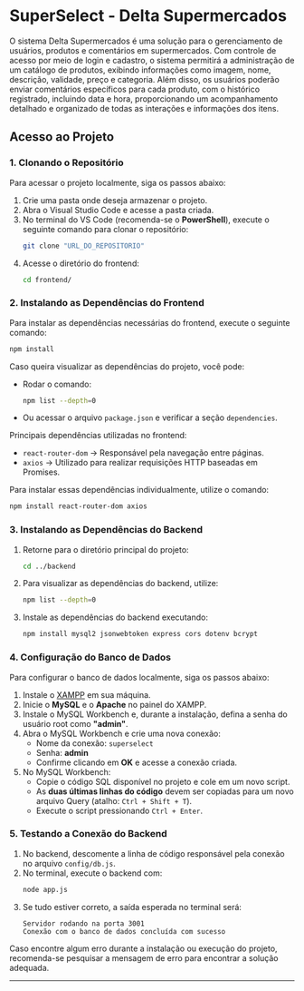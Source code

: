 # SuperSelect - Delta Supermercados

O sistema Delta Supermercados é uma solução para o gerenciamento de usuários, produtos e comentários em supermercados. Com controle de acesso por meio de login e cadastro, o sistema permitirá a administração de um catálogo de produtos, exibindo informações como imagem, nome, descrição, validade, preço e categoria. Além disso, os usuários poderão enviar comentários específicos para cada produto, com o histórico registrado, incluindo data e hora, proporcionando um acompanhamento detalhado e organizado de todas as interações e informações dos itens.

## Acesso ao Projeto

### 1. Clonando o Repositório
Para acessar o projeto localmente, siga os passos abaixo:

1. Crie uma pasta onde deseja armazenar o projeto.
2. Abra o Visual Studio Code e acesse a pasta criada.
3. No terminal do VS Code (recomenda-se o **PowerShell**), execute o seguinte comando para clonar o repositório:
   ```sh
   git clone "URL_DO_REPOSITORIO"
   ```
4. Acesse o diretório do frontend:
   ```sh
   cd frontend/
   ```

### 2. Instalando as Dependências do Frontend
Para instalar as dependências necessárias do frontend, execute o seguinte comando:
```sh
npm install
```
Caso queira visualizar as dependências do projeto, você pode:
- Rodar o comando:
  ```sh
  npm list --depth=0
  ```
- Ou acessar o arquivo `package.json` e verificar a seção `dependencies`.

Principais dependências utilizadas no frontend:
- `react-router-dom` → Responsável pela navegação entre páginas.
- `axios` → Utilizado para realizar requisições HTTP baseadas em Promises.

Para instalar essas dependências individualmente, utilize o comando:
```sh
npm install react-router-dom axios
```

### 3. Instalando as Dependências do Backend
1. Retorne para o diretório principal do projeto:
   ```sh
   cd ../backend
   ```
2. Para visualizar as dependências do backend, utilize:
   ```sh
   npm list --depth=0
   ```
3. Instale as dependências do backend executando:
   ```sh
   npm install mysql2 jsonwebtoken express cors dotenv bcrypt
   ```

### 4. Configuração do Banco de Dados
Para configurar o banco de dados localmente, siga os passos abaixo:

1. Instale o [XAMPP](https://www.apachefriends.org/index.html) em sua máquina.
2. Inicie o **MySQL** e o **Apache** no painel do XAMPP.
3. Instale o MySQL Workbench e, durante a instalação, defina a senha do usuário root como **"admin"**.
4. Abra o MySQL Workbench e crie uma nova conexão:
   - Nome da conexão: `superselect`
   - Senha: **admin**
   - Confirme clicando em **OK** e acesse a conexão criada.
5. No MySQL Workbench:
   - Copie o código SQL disponível no projeto e cole em um novo script.
   - As **duas últimas linhas do código** devem ser copiadas para um novo arquivo Query (atalho: `Ctrl + Shift + T`).
   - Execute o script pressionando `Ctrl + Enter`.

### 5. Testando a Conexão do Backend
1. No backend, descomente a linha de código responsável pela conexão no arquivo `config/db.js`.
2. No terminal, execute o backend com:
   ```sh
   node app.js
   ```
3. Se tudo estiver correto, a saída esperada no terminal será:
   ```
   Servidor rodando na porta 3001
   Conexão com o banco de dados concluída com sucesso
   ```

Caso encontre algum erro durante a instalação ou execução do projeto, recomenda-se pesquisar a mensagem de erro para encontrar a solução adequada.

---